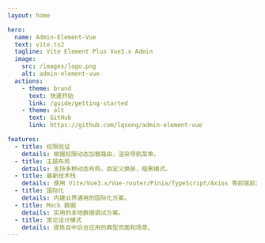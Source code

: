 ```yaml
---
layout: home

hero:
  name: Admin-Element-Vue
  text: vite.ts2
  tagline: Vite Element Plus Vue3.x Admin
  image:
    src: /images/logo.png
    alt: admin-element-vue
  actions:
    - theme: brand
      text: 快速开始
      link: /guide/getting-started
    - theme: alt
      text: GitHub
      link: https://github.com/lqsong/admin-element-vue

features:
  - title: 权限验证
    details: 根据权限动态加载路由，渲染导航菜单。
  - title: 主题布局
    details: 支持多种动态布局，自定义换肤，暗黑模式。
  - title: 最新技术栈
    details: 使用 Vite/Vue3.x/Vue-router/Pinia/TypeScript/Axios 等前端前沿技术开发。
  - title: 国际化
    details: 内建业界通用的国际化方案。
  - title: Mock 数据
    details: 实用的本地数据调试方案。
  - title: 常见设计模式
    details: 提炼自中后台应用的典型页面和场景。
---
```

